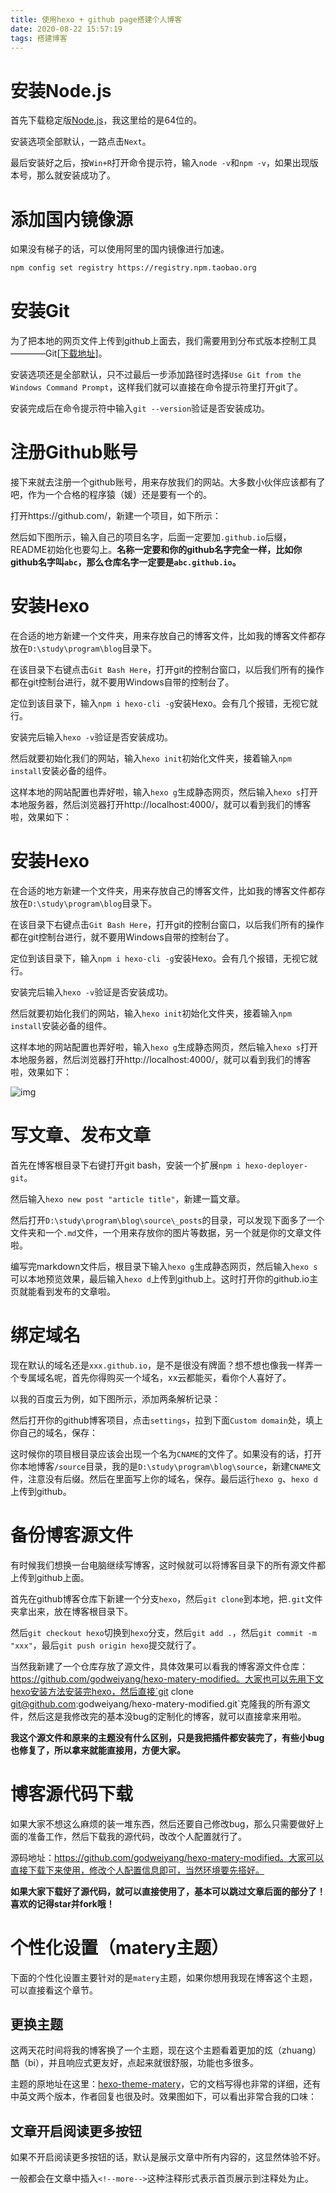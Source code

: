 ```yaml
---
title: 使用hexo + github page搭建个人博客
date: 2020-08-22 15:57:19
tags: 搭建博客
---
```


# 安装Node.js

首先下载稳定版[Node.js](https://nodejs.org/dist/v9.11.1/node-v9.11.1-x64.msi)，我这里给的是64位的。

安装选项全部默认，一路点击`Next`。

最后安装好之后，按`Win+R`打开命令提示符，输入`node -v`和`npm -v`，如果出现版本号，那么就安装成功了。

# 添加国内镜像源

如果没有梯子的话，可以使用阿里的国内镜像进行加速。



```bash
npm config set registry https://registry.npm.taobao.org
```

# 安装Git

为了把本地的网页文件上传到github上面去，我们需要用到分布式版本控制工具————Git[[下载地址\]](https://git-scm.com/download/win)。

安装选项还是全部默认，只不过最后一步添加路径时选择`Use Git from the Windows Command Prompt`，这样我们就可以直接在命令提示符里打开git了。

安装完成后在命令提示符中输入`git --version`验证是否安装成功。

<!--more-->

# 注册Github账号

接下来就去注册一个github账号，用来存放我们的网站。大多数小伙伴应该都有了吧，作为一个合格的程序猿（媛）还是要有一个的。

打开https://github.com/，新建一个项目，如下所示：

然后如下图所示，输入自己的项目名字，后面一定要加`.github.io`后缀，README初始化也要勾上。**名称一定要和你的github名字完全一样，比如你github名字叫`abc`，那么仓库名字一定要是`abc.github.io`。**

# 安装Hexo

在合适的地方新建一个文件夹，用来存放自己的博客文件，比如我的博客文件都存放在`D:\study\program\blog`目录下。

在该目录下右键点击`Git Bash Here`，打开git的控制台窗口，以后我们所有的操作都在git控制台进行，就不要用Windows自带的控制台了。

定位到该目录下，输入`npm i hexo-cli -g`安装Hexo。会有几个报错，无视它就行。

安装完后输入`hexo -v`验证是否安装成功。

然后就要初始化我们的网站，输入`hexo init`初始化文件夹，接着输入`npm install`安装必备的组件。

这样本地的网站配置也弄好啦，输入`hexo g`生成静态网页，然后输入`hexo s`打开本地服务器，然后浏览器打开http://localhost:4000/，就可以看到我们的博客啦，效果如下：

# 安装Hexo

在合适的地方新建一个文件夹，用来存放自己的博客文件，比如我的博客文件都存放在`D:\study\program\blog`目录下。

在该目录下右键点击`Git Bash Here`，打开git的控制台窗口，以后我们所有的操作都在git控制台进行，就不要用Windows自带的控制台了。

定位到该目录下，输入`npm i hexo-cli -g`安装Hexo。会有几个报错，无视它就行。

安装完后输入`hexo -v`验证是否安装成功。

然后就要初始化我们的网站，输入`hexo init`初始化文件夹，接着输入`npm install`安装必备的组件。

这样本地的网站配置也弄好啦，输入`hexo g`生成静态网页，然后输入`hexo s`打开本地服务器，然后浏览器打开http://localhost:4000/，就可以看到我们的博客啦，效果如下：

![img](D:\WorkSpace\blog\source\_posts\5.jpg)


# 写文章、发布文章

首先在博客根目录下右键打开git bash，安装一个扩展`npm i hexo-deployer-git`。

然后输入`hexo new post "article title"`，新建一篇文章。

然后打开`D:\study\program\blog\source\_posts`的目录，可以发现下面多了一个文件夹和一个`.md`文件，一个用来存放你的图片等数据，另一个就是你的文章文件啦。

编写完markdown文件后，根目录下输入`hexo g`生成静态网页，然后输入`hexo s`可以本地预览效果，最后输入`hexo d`上传到github上。这时打开你的github.io主页就能看到发布的文章啦。



# 绑定域名

现在默认的域名还是`xxx.github.io`，是不是很没有牌面？想不想也像我一样弄一个专属域名呢，首先你得购买一个域名，xx云都能买，看你个人喜好了。

以我的百度云为例，如下图所示，添加两条解析记录：

然后打开你的github博客项目，点击`settings`，拉到下面`Custom domain`处，填上你自己的域名，保存：

这时候你的项目根目录应该会出现一个名为`CNAME`的文件了。如果没有的话，打开你本地博客`/source`目录，我的是`D:\study\program\blog\source`，新建`CNAME`文件，注意没有后缀。然后在里面写上你的域名，保存。最后运行`hexo g`、`hexo d`上传到github。


# 备份博客源文件

有时候我们想换一台电脑继续写博客，这时候就可以将博客目录下的所有源文件都上传到github上面。

首先在github博客仓库下新建一个分支`hexo`，然后`git clone`到本地，把`.git`文件夹拿出来，放在博客根目录下。

然后`git checkout hexo`切换到`hexo`分支，然后`git add .`，然后`git commit -m "xxx"`，最后`git push origin hexo`提交就行了。

当然我新建了一个仓库存放了源文件，具体效果可以看我的博客源文件仓库：https://github.com/godweiyang/hexo-matery-modified。大家也可以先用下文hexo安装方法安装完hexo，然后直接`git clone git@github.com:godweiyang/hexo-matery-modified.git`克隆我的所有源文件，然后这是我修改完的基本没bug的定制化的博客，就可以直接拿来用啦。

**我这个源文件和原来的主题没有什么区别，只是我把插件都安装完了，有些小bug也修复了，所以拿来就能直接用，方便大家。**



# 博客源代码下载

如果大家不想这么麻烦的装一堆东西，然后还要自己修改bug，那么只需要做好上面的准备工作，然后下载我的源代码，改改个人配置就行了。

源码地址：https://github.com/godweiyang/hexo-matery-modified。大家可以直接下载下来使用，修改个人配置信息即可，当然环境要先搭好。

**如果大家下载好了源代码，就可以直接使用了，基本可以跳过文章后面的部分了！喜欢的记得star并fork哦！**

# 个性化设置（matery主题）

下面的个性化设置主要针对的是`matery`主题，如果你想用我现在博客这个主题，可以直接看这个章节。

## 更换主题

这两天花时间将我的博客换了一个主题，现在这个主题看着更加的炫（zhuang）酷（bi），并且响应式更友好，点起来就很舒服，功能也多很多。

主题的原地址在这里：[hexo-theme-matery](https://github.com/blinkfox/hexo-theme-matery)，它的文档写得也非常的详细，还有中英文两个版本，作者回复也很及时。效果图如下，可以看出非常合我的口味：



## 文章开启阅读更多按钮

如果不开启阅读更多按钮的话，默认是展示文章中所有内容的，这显然体验不好。

一般都会在文章中插入`<!--more-->`这种注释形式表示首页展示到注释处为止。